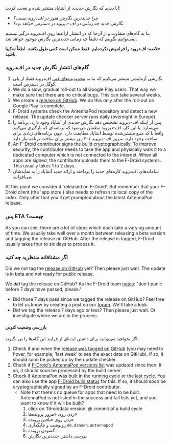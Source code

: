 آیا دیدید که نگارش جدیدی از آنتناپاد منتشر شده و تعجب کردید:

* *چرا جدیدترین نگارش هنوز در اف‌دروید نیست؟*
* *نگارش جدید چه زمانی در اف-دیروید در دسترس خواهد بود؟*

بنا به گام‌های متفاوت و از آن‌جا که در انتشار ارائه‌ها روی اف‌دروید درگیر نیستیم نمی‌توانیم بگوییم که دقیقاً چه زمانی جدیدترین نگارش موجود خواهد شد.

**خلاصه: اف‌دروید را فراموش نکرده‌ایم. فقط ممکن است کمی طول بکشد. لطفاً شکیبا باشید.**

### گام‌های انتشار نگارش جدید در اف‌دروید

1. نگارشی آزمایشی منتشر می‌کنیم که بنا به [محدودیت‌های فنی](/documentation/general/beta#f-droid) اف‌دروید *فقط* از پلی گوگل در دسترس است.
1. We do a slow, gradual roll-out to all Google Play users. That way we make sure that there are no critical bugs. This can take several weeks.
1. We create a [release on GitHub](https://github.com/AntennaPod/AntennaPod/releases). We do this only after the roll-out on Google Play is complete.
1. F-Droid systems check the AntennaPod repository and detect a new release. The update checker server runs daily (overnight in Europe).
1. پس از اینکه اف-دیروید تشخیص دهد نگارش جدیدی از آنتناپاد وجود دارد، برنامه را می‌سازد. با این کار، اف-دیروید مطمئن می‌شود که برنامه‌ای که بارگیری می‌کنید واقعاً با کد منبع منتشرشده توسط آنتناپاد مطابقت دارد. چون برنامه‌های زیادی برای ساخت وجود دارد، سرور اف-دیروید ۱-۲ روز بیشتر برای ساخت برنامه نیاز دارد.
1. An F-Droid contributor signs the build cryptographically. To improve security, the contributor needs to take the app and physically walk it to a dedicated computer which is not connected to the internet. When all apps are signed, the contributor uploads them to the F-Droid systems. This usually takes 1 to 2 days.
1. سامانه‌های اف‌دروید کاره‌های جدید را پرداخته و ارائه جدید آنتناپاد را به نمایه‌شان می‌افزایند.

At this point we consider it 'released on F-Droid'. But remember that your F-Droid client (the 'app store') also needs to refresh its local copy of the index. Only after that you'll get prompted about the latest AntennaPod release.

### پس ETA چیست؟

As you can see, there are a lot of steps which each take a varying amount of time. We usually take well over a month between releasing a beta version and tagging the release on GitHub. After the release is tagged, F-Droid usually takes four to six days to process it.

### اگر مشتاقانه منتظرید چه کنید

Did we not tag the [release on GitHub](https://github.com/AntennaPod/AntennaPod/releases) yet? Then please just wait. The update is in beta and not ready for public release.

We *did* tag the release on GitHub? As the F-Droid team [notes](https://gitlab.com/fdroid/wiki/-/wikis/FAQ#how-long-does-it-take-for-my-app-to-show-up-on-website-and-client): "don't panic before 7 days have passed, please."

* Did those 7 days pass since we tagged the release on GitHub? Feel free to let us know by creating a post on our [forum](https://forum.antennapod.org/). We'll take a look.
* Did we tag the release 7 days ago or less? Then please just wait. Or investigate where we are in the process.

#### بازرسی وضعیت کنونی

اگر بخواهید می‌توانید برای داشتن ایده‌ای از فرایند این گام‌ها را پی بگیرید:

1. Check if and when the [release was tagged on GitHub](https://github.com/AntennaPod/AntennaPod/releases/latest) (you may need to hover, for example, 'last week' to see the exact date on GitHub). If so, it should soon be picked up by the update checker.
1. Check if [F-Droid's AntennaPod versions list](https://gitlab.com/fdroid/fdroiddata/-/commits/master/metadata/de.danoeh.antennapod.yml?author=F-Droid%20checkupdates%20bot) was updated since then. If so, it should soon be processed by the build server.
1. Check if AntennaPod was built in the [running cycle](https://monitor.f-droid.org/builds/running) or the [last cycle](https://monitor.f-droid.org/builds/build). You can also use the app [F-Droid build status](https://f-droid.org/en/packages/de.storchp.fdroidbuildstatus/) for this. If so, it should soon be cryptographically signed by an F-Droid contributor.
   * Note that there's no queue for apps that need to be built. AntennaPod is not listed in the success and fail lists yet, and you want to know if it will be built?
      1. click on 'fdroiddata version' @ commit of a build cycle
      1. زدن روی «مرور پرونده‌ها»
      1. زدن روی «یافتن پرونده»
      1. رونوشت و جایگذاری `de.danoeh.antennapod`
      1. گشودن پرونده
      1. بررسی داشتن جدیدترین نگارش
